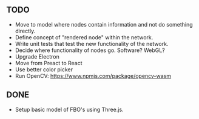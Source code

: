 ## TODO

- Move to model where nodes contain information and not do something directly.
- Define concept of "rendered node" within the network.
- Write unit tests that test the new functionality of the network.
- Decide where functionality of nodes go. Software? WebGL?
- Upgrade Electron
- Move from Preact to React
- Use better color picker
- Run OpenCV: https://www.npmjs.com/package/opencv-wasm

## DONE

- Setup basic model of FBO's using Three.js.

